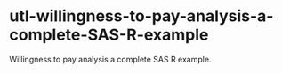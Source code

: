 # utl-willingness-to-pay-analysis-a-complete-SAS-R-example
Willingness to pay analysis a complete SAS R example.
